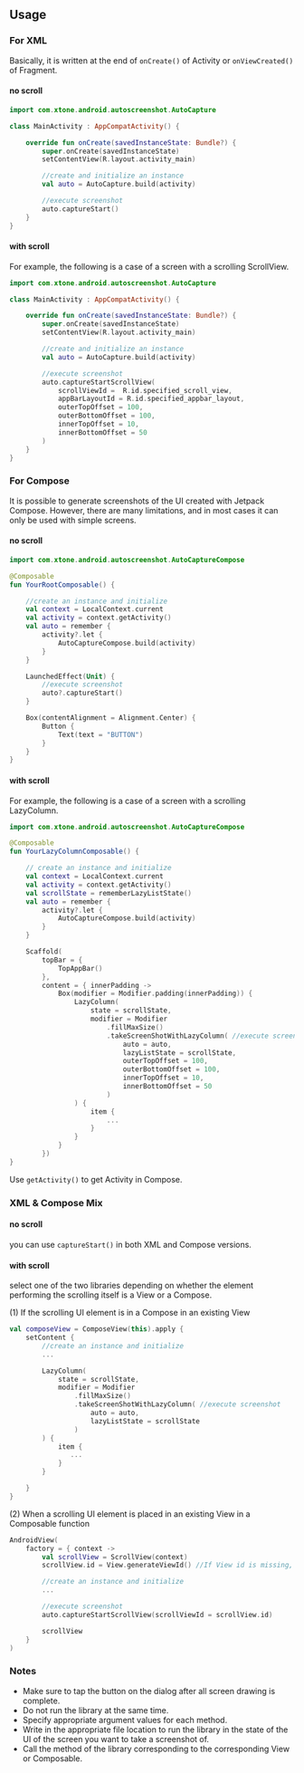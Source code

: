 ## Usage

### For XML
Basically, it is written at the end of `onCreate()` of Activity or `onViewCreated()` of Fragment.

#### no scroll

```kotlin
import com.xtone.android.autoscreenshot.AutoCapture

class MainActivity : AppCompatActivity() {

    override fun onCreate(savedInstanceState: Bundle?) {
        super.onCreate(savedInstanceState)
        setContentView(R.layout.activity_main)

        //create and initialize an instance
        val auto = AutoCapture.build(activity)

        //execute screenshot
        auto.captureStart()
    }
}
```

#### with scroll

For example, the following is a case of a screen with a scrolling ScrollView.

```kotlin
import com.xtone.android.autoscreenshot.AutoCapture

class MainActivity : AppCompatActivity() {

    override fun onCreate(savedInstanceState: Bundle?) {
        super.onCreate(savedInstanceState)
        setContentView(R.layout.activity_main)

        //create and initialize an instance
        val auto = AutoCapture.build(activity)

        //execute screenshot
        auto.captureStartScrollView(
            scrollViewId =  R.id.specified_scroll_view,
            appBarLayoutId = R.id.specified_appbar_layout,
            outerTopOffset = 100,
            outerBottomOffset = 100,
            innerTopOffset = 10,
            innerBottomOffset = 50
        )
    }
}
```

### For Compose

It is possible to generate screenshots of the UI created with Jetpack Compose. However, there are many limitations, and in most cases it can only be used with simple screens.

#### no scroll

```kotlin
import com.xtone.android.autoscreenshot.AutoCaptureCompose

@Composable
fun YourRootComposable() {

    //create an instance and initialize
    val context = LocalContext.current
    val activity = context.getActivity()
    val auto = remember {
        activity?.let {
            AutoCaptureCompose.build(activity)
        }
    }

    LaunchedEffect(Unit) {
        //execute screenshot
        auto?.captureStart()
    }

    Box(contentAlignment = Alignment.Center) {
        Button {
            Text(text = "BUTTON")
        }
    }
}
```
#### with scroll

For example, the following is a case of a screen with a scrolling LazyColumn.

```kotlin
import com.xtone.android.autoscreenshot.AutoCaptureCompose

@Composable
fun YourLazyColumnComposable() {

    // create an instance and initialize
    val context = LocalContext.current
    val activity = context.getActivity()
    val scrollState = rememberLazyListState()
    val auto = remember {
        activity?.let {
            AutoCaptureCompose.build(activity)
        }
    }

    Scaffold(
        topBar = {
            TopAppBar()
        },
        content = { innerPadding ->
            Box(modifier = Modifier.padding(innerPadding)) {
                LazyColumn(
                    state = scrollState,
                    modifier = Modifier
                        .fillMaxSize()
                        .takeScreenShotWithLazyColumn( //execute screenshot
                            auto = auto,
                            lazyListState = scrollState,
                            outerTopOffset = 100,
                            outerBottomOffset = 100,
                            innerTopOffset = 10,
                            innerBottomOffset = 50
                        )
                ) {
                    item {
                        ...
                    }
                }
            }
        })
}
```

Use `getActivity()` to get Activity in Compose.

### XML & Compose Mix
#### no scroll
you can use `captureStart()` in both XML and Compose versions.

#### with scroll
select one of the two libraries depending on whether the element performing the scrolling itself is a View or a Compose.

(1) If the scrolling UI element is in a Compose in an existing View

```kotlin
val composeView = ComposeView(this).apply {
    setContent {
        //create an instance and initialize
        ...

        LazyColumn(
            state = scrollState,
            modifier = Modifier
                .fillMaxSize()
                .takeScreenShotWithLazyColumn( //execute screenshot
                    auto = auto,
                    lazyListState = scrollState
                )
        ) {
            item {
               ...
            }
        }

    }
}
```

(2) When a scrolling UI element is placed in an existing View in a Composable function

```kotlin
AndroidView(
    factory = { context ->
        val scrollView = ScrollView(context)
        scrollView.id = View.generateViewId() //If View id is missing, please generate it

        //create an instance and initialize
        ...

        //execute screenshot
        auto.captureStartScrollView(scrollViewId = scrollView.id)

        scrollView
    }
)
```

### Notes
- Make sure to tap the button on the dialog after all screen drawing is complete.
- Do not run the library at the same time.
- Specify appropriate argument values for each method.
- Write in the appropriate file location to run the library in the state of the UI of the screen you want to take a screenshot of.
- Call the method of the library corresponding to the corresponding View or Composable.